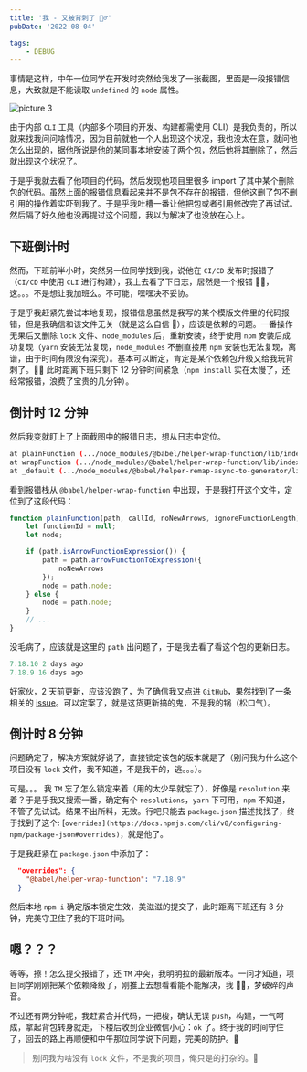 ```yaml
---
title: '我 - 又被背刺了 🤦‍♂️'
pubDate: '2022-08-04'

tags:
    - DEBUG
---
```


事情是这样，中午一位同学在开发时突然给我发了一张截图，里面是一段报错信息，大致就是不能读取 `undefined` 的 `node` 属性。

![picture 3](https://stg.heyfe.org/images/blog-whatsup-20220803-26.png)

由于内部 `CLI` 工具（内部多个项目的开发、构建都需使用 CLI）是我负责的，所以就来找我问问啥情况，因为目前就他一个人出现这个状况，我也没太在意，就问他怎么出现的，据他所说是他的某同事本地安装了两个包，然后他将其删除了，然后就出现这个状况了。

于是乎我就去看了他项目的代码，然后发现他项目里很多 import 了其中某个删除包的代码。虽然上面的报错信息看起来并不是包不存在的报错，但他这删了包不删引用的操作着实吓到我了。于是乎我吐槽一番让他把包或者引用修改完了再试试。然后隔了好久他也没再提过这个问题，我以为解决了也没放在心上。

## 下班倒计时

然而，下班前半小时，突然另一位同学找到我，说他在 `CI/CD` 发布时报错了（`CI/CD` 中使用 `CLI` 进行构建），我上去看了下日志，居然是一个报错 🤦‍♂️，这。。。不是想让我加班么。不可能，嘿嘿决不妥协。

于是乎我赶紧先尝试本地复现，报错信息虽然是我写的某个模版文件里的代码报错，但是我确信和该文件无关（就是这么自信 🐒），应该是依赖的问题。一番操作无果后又删除 `lock` 文件、`node_modules` 后，重新安装，终于使用 `npm` 安装后成功复现（`yarn` 安装无法复现，`node_modules` 不删直接用 `npm` 安装也无法复现，离谱，由于时间有限没有深究）。基本可以断定，肯定是某个依赖包升级又给我玩背刺了。🤦‍♂️ 此时距离下班只剩下 12 分钟时间紧急（`npm install` 实在太慢了，还经常报错，浪费了宝贵的几分钟）。

## 倒计时 12 分钟

然后我变就盯上了上面截图中的报错日志，想从日志中定位。

```sh
at plainFunction (.../node_modules/@babel/helper-wrap-function/lib/index.js:69:17)
at wrapFunction (.../node_modules/@babel/helper-wrap-function/lib/index.js:128:5)
at _default (.../node_modules/@babel/helper-remap-async-to-generator/lib/index.js:47:35)
```

看到报错栈从 `@babel/helper-wrap-function` 中出现，于是我打开这个文件，定位到了这段代码：

```js
function plainFunction(path, callId, noNewArrows, ignoreFunctionLength) {
    let functionId = null;
    let node;

    if (path.isArrowFunctionExpression()) {
        path = path.arrowFunctionToExpression({
            noNewArrows
        });
        node = path.node;
    } else {
        node = path.node;
    }
    // ...
}
```

没毛病了，应该就是这里的 `path` 出问题了，于是我去看了看这个包的更新日志。

```js
7.18.10 2 days ago
7.18.9 16 days ago
```

好家伙，2 天前更新，应该没跑了，为了确信我又点进 `GitHub`，果然找到了一条相关的 [issue](https://github.com/babel/babel/issues/14822)。可以定案了，就是这货更新搞的鬼，不是我的锅（松口气）。

## 倒计时 8 分钟

问题确定了，解决方案就好说了，直接锁定该包的版本就是了（别问我为什么这个项目没有 `lock` 文件，我不知道，不是我干的，逃。。。）。

可是。。。 我 `TM` 忘了怎么锁定来着（用的太少早就忘了），好像是 `resolution` 来着？于是乎我又搜索一番，确定有个 `resolutions`，`yarn` 下可用，`npm` 不知道，不管了先试试。结果不出所料，无效。行吧只能去 `package.json` 描述找找了，终于找到了这个: [`overrides](https://docs.npmjs.com/cli/v8/configuring-npm/package-json#overrides)`，就是他了。

于是我赶紧在 `package.json` 中添加了：

```json
  "overrides": {
    "@babel/helper-wrap-function": "7.18.9"
  }
```

然后本地 `npm i` 确定版本锁定生效，美滋滋的提交了，此时距离下班还有 3 分钟，完美守卫住了我的下班时间。

## 嗯？？？

等等，擦！怎么提交报错了，还 `TM` 冲突，我明明拉的最新版本。一问才知道，项目同学刚刚把某个依赖降级了，刚推上去想看看能不能解决，我 🤦‍♂️，梦破碎的声音。

不过还有两分钟呢，我赶紧合并代码，一把梭，确认无误 `push`，构建，一气呵成，拿起背包转身就走，下楼后收到企业微信小心：`ok` 了。终于我的时间守住了，回去的路上再顺便和中午那位同学说下问题，完美的防护。🐶

> 别问我为啥没有 `lock` 文件，不是我的项目，俺只是的打杂的。🐒
